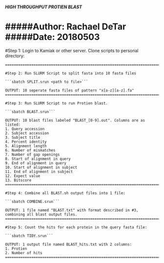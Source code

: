 ##### HIGH THROUGHPUT PROTIEN BLAST
#####Author: Rachael DeTar
#####Date: 20180503
==================================================================================================

#Step 1: Login to Kamiak or other server. Clone scripts to personal directory:
```git clone 
==================================================================================================

#Step 2: Run SLURM Script to split fasta into 10 fasta files

```sbatch SPLIT.srun <path to file>```

OUTPUT: 10 seperate fasta files of pattern "x[a-z][a-z].fa"
==================================================================================================

#Step 3: Run SLURM Script to run Protien blast.

```sbatch BLAST.srun```

OUTPUT: 10 blast files labeled "BLAST_[0-9].out". Columns are as listed: 
1. Query accession
2. Subject accession
3. Subject title
4. Percent identity
5. Alignment length
6. Number of mismatches
7. Number of gap openings
8. Start of alignment in query
9. End of alignment in query
10. Start of alignment in subject
11. End of alignment in subject
12. Expect value
13. Bitscore
==================================================================================================

#Step 4: Combine all BLAST.sh output files into 1 file:

```sbatch COMBINE.srun```

OUTPUT: 1 file named "BLAST.txt" with format described in #3, combining all blast output files. 
===================================================================================================

#Step 5: Count the hits for each protein in the query fasta file:

```sbatch TIDY.srun```

OUTPUT: 1 output file named BLAST_hits.txt with 2 columns:
1. Protien
2. Number of hits
===================================================================================================
